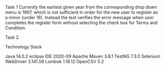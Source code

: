 Task 1
Currently the earliest given year from the corresponding drop down menu is 1997,
which is not sufficient in order for the new user to register as a minor (under 18).
Instead the test verifies the error message when user completes the register form 
without selecting the check box for Terms and Condition.

Task 2

Technology Stack

Java 14.0.2
eclipse IDE 2020-09
Apache Maven 3.6.1
TestNG 7.3.0
Selenium WebDriver 3.141.59
Lombok 1.18.12
OpenCSV 5.2